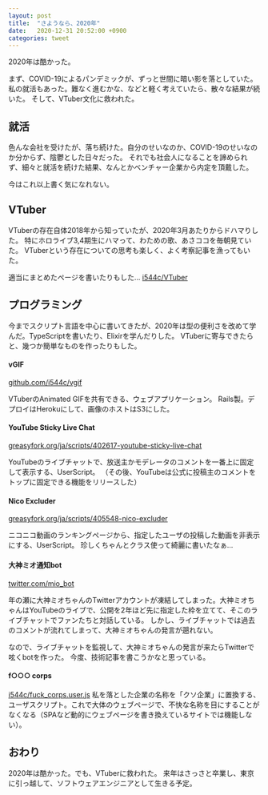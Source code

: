 ```yaml
---
layout: post
title:  "さようなら、2020年"
date:   2020-12-31 20:52:00 +0900
categories: tweet
---
```


2020年は酷かった。

まず、COVID-19によるパンデミックが、ずっと世間に暗い影を落としていた。
私の就活もあった。難なく進むかな、などと軽く考えていたら、散々な結果が続いた。
そして、VTuber文化に救われた。


## 就活
色んな会社を受けたが、落ち続けた。自分のせいなのか、COVID-19のせいなのか分からず、陰鬱とした日々だった。
それでも社会人になることを諦められず、細々と就活を続けた結果、なんとかベンチャー企業から内定を頂戴した。

今はこれ以上書く気になれない。


## VTuber
VTuberの存在自体2018年から知っていたが、2020年3月あたりからドハマりした。
特にホロライブ3,4期生にハマって、わための歌、あさココを毎朝見ていた。
VTuberという存在についての思考も楽しく、よく考察記事を漁ってもいた。

適当にまとめたページを書いたりもした...
[i544c/VTuber](https://scrapbox.io/i544c/VTuber)


## プログラミング
今までスクリプト言語を中心に書いてきたが、2020年は型の便利さを改めて学んだ。TypeScriptを書いたり、Elixirを学んだりした。
VTuberに寄与できたらと、幾つか簡単なものを作ったりもした。

#### vGIF
[github.com/i544c/vgif](https://github.com/i544c/vgif)

VTuberのAnimated GIFを共有できる、ウェブアプリケーション。
Rails製。デプロイはHerokuにして、画像のホストはS3にした。

#### YouTube Sticky Live Chat
[greasyfork.org/ja/scripts/402617-youtube-sticky-live-chat](https://greasyfork.org/ja/scripts/402617-youtube-sticky-live-chat)

YouTubeのライブチャットで、放送主かモデレータのコメントを一番上に固定して表示する、UserScript。
（その後、YouTubeは公式に投稿主のコメントをトップに固定できる機能をリリースした）

#### Nico Excluder
[greasyfork.org/ja/scripts/405548-nico-excluder](https://greasyfork.org/ja/scripts/405548-nico-excluder)

ニコニコ動画のランキングページから、指定したユーザの投稿した動画を非表示にする、UserScript。
珍しくちゃんとクラス使って綺麗に書いたなぁ...

#### 大神ミオ通知bot
[twitter.com/mio_bot](https://twitter.com/mio_bot)

年の瀬に大神ミオちゃんのTwitterアカウントが凍結してしまった。大神ミオちゃんはYouTubeのライブで、公開を2年ほど先に指定した枠を立てて、そこのライブチャットでファンたちと対話している。
しかし、ライブチャットでは過去のコメントが流れてしまって、大神ミオちゃんの発言が遡れない。

なので、ライブチャットを監視して、大神ミオちゃんの発言が来たらTwitterで呟くbotを作った。
今度、技術記事を書こうかなと思っている。

#### f○○○ corps
[i544c/fuck_corps.user.js](https://gist.github.com/i544c/1ae779e494cdc0cf5d2f95a1b01be278)
私を落とした企業の名称を「クソ企業」に置換する、ユーザスクリプト。これで大体のウェブページで、不快な名称を目にすることがなくなる（SPAなど動的にウェブページを書き換えているサイトでは機能しない）。


## おわり
2020年は酷かった。でも、VTuberに救われた。
来年はさっさと卒業し、東京に引っ越して、ソフトウェアエンジニアとして生きる予定。
